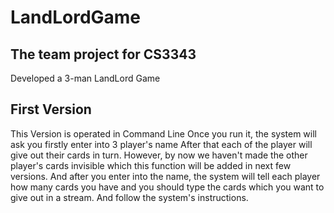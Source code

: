 # LandLordGame
## The team project for CS3343 
Developed a 3-man LandLord Game

## First Version
This Version is operated in Command Line
Once you run it, the system will ask you firstly enter into 3 player's name 
After that each of the player will give out their cards in turn. 
However, by now we haven't made the other player's cards invisible which this function will be added in next few versions.
And after you enter into the name, the system will tell each player how many cards you have and you should type the cards which you want to give out in a stream. And follow the system's instructions.
